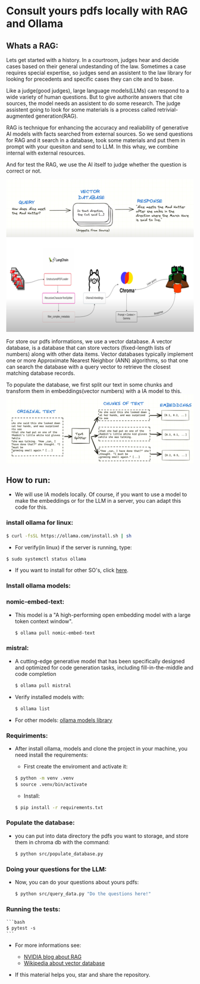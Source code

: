 # Consult yours pdfs locally with RAG and Ollama

## Whats a RAG:

Lets get started with a history. In a courtroom, judges hear and decide cases based on their general undestanding of the law. Sometimes a case requires special expertise, so judges send an assistent to the law library for looking for precedents and specific cases they can cite and to base.

Like a judge(good judges), large language models(LLMs) can respond to a wide variety of human questions. But to give authorite answers that cite sources, the model needs an assistent to do some research. The judge assistent going to look for some materials is a process called retrivial-augmented generation(RAG).

RAG is technique for enhancing the accuracy and realiability of generative AI models with facts searched from external sources. So we send questions for RAG and it search in a database, took some materials and put them in prompt with your quesiton and send to LLM. In this whay, we combine internal with external resources.

And for test the RAG, we use the AI ​​itself to judge whether the question is correct or not.

![RAG](docs/images/send-msg.png)
![RAG-2](docs/images/entire-process.png)

For store our pdfs informations, we use a vector database. A vector database, is a database that can store vectors (fixed-length lists of numbers) along with other data items. Vector databases typically implement one or more Approximate Nearest Neighbor (ANN) algorithms, so that one can search the database with a query vector to retrieve the closest matching database records.

To populate the database, we first split our text in some chunks and transform them in embeddings(vector numbers) with a IA model to this.
![populate database](docs/images/populate-database.png)

## How to run:
- We will use IA models locally. Of course, if you want to use a model to make the embeddings or for the LLM in a server, you can adapt this code for this.

### install ollama for linux:
```bash
$ curl -fsSL https://ollama.com/install.sh | sh
```
- For verify(in linux) if the server is running, type:

```bash 
$ sudo systemctl status ollama
```

- If you want to install for other SO's, click [here](https://ollama.com/download).

### Install ollama models:

### nomic-embed-text:
- This model is a "A high-performing open embedding model with a large token context window".
    ```bash
    $ ollama pull nomic-embed-text
    ```

### mistral:
- A cutting-edge generative model that has been specifically designed and optimized for code generation tasks, including fill-in-the-middle and code completion
    ```bash
    $ ollama pull mistral
    ```

- Verify installed models with:
    ```bash
    $ ollama list
    ```

- For other models: [ollama models library](https://ollama.com/library)

### Requiriments:
- After install ollama, models and clone the project in your machine, you need install the requirements:
    
    - First create the enviroment and activate it:
    ```bash
    $ python -m venv .venv
    $ source .venv/bin/activate
    ```
    - Install:

    ```bash
    $ pip install -r requirements.txt
    ```

### Populate the database:
- you can put into data directory the pdfs you want to storage, and store them in chroma db with the command:

    ```bash
    $ python src/populate_database.py
    ```

### Doing your questions for the LLM:
- Now, you can do your questions about yours pdfs:
    ```bash
    $ python src/query_data.py "Do the questions here!"
    ```

### Running the tests:
    ```bash
    $ pytest -s
    ```

- For more informations see:
  
  - [NVIDIA blog about RAG](https://blogs.nvidia.com/blog/what-is-retrieval-augmented-generation/) 
  - [Wikipedia about vector database](https://en.wikipedia.org/wiki/Vector_database)

- If this material helps you, star and share the repository.
